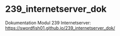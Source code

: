 # 239_internetserver_dok
Dokumentation Modul 239 Internetserver:
https://swordfish01.github.io/239_internetserver_dok/
